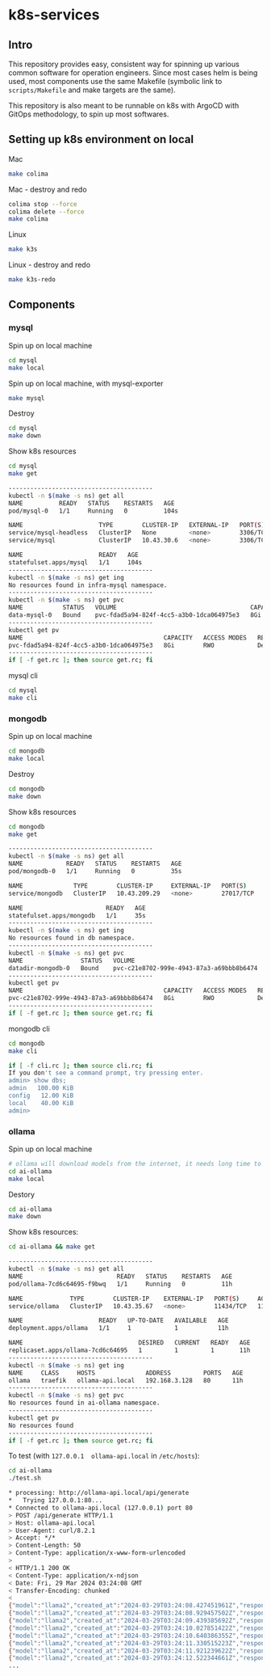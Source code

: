 # k8s-services

## Intro

This repository provides easy, consistent way for spinning up various common software for operation engineers. Since most cases helm is being used, most components use the same Makefile (symbolic link to `scripts/Makefile` and make targets are the same).

This repository is also meant to be runnable on k8s with ArgoCD with GitOps methodology, to spin up most softwares.

## Setting up k8s environment on local
Mac
```bash
make colima
```
Mac - destroy and redo
```bash
colima stop --force
colima delete --force
make colima
```

Linux
```bash
make k3s
```
Linux - destroy and redo
```bash
make k3s-redo
```


## Components

### mysql
Spin up on local machine
```bash
cd mysql
make local
```
Spin up on local machine, with mysql-exporter
```bash
make mysql
```
Destroy
```bash
cd mysql
make down
```
Show k8s resources
```bash
cd mysql
make get

----------------------------------------
kubectl -n $(make -s ns) get all
NAME          READY   STATUS    RESTARTS   AGE
pod/mysql-0   1/1     Running   0          104s

NAME                     TYPE        CLUSTER-IP   EXTERNAL-IP   PORT(S)    AGE
service/mysql-headless   ClusterIP   None         <none>        3306/TCP   104s
service/mysql            ClusterIP   10.43.30.6   <none>        3306/TCP   104s

NAME                     READY   AGE
statefulset.apps/mysql   1/1     104s
----------------------------------------
kubectl -n $(make -s ns) get ing
No resources found in infra-mysql namespace.
----------------------------------------
kubectl -n $(make -s ns) get pvc
NAME           STATUS   VOLUME                                     CAPACITY   ACCESS MODES   STORAGECLASS   AGE
data-mysql-0   Bound    pvc-fdad5a94-824f-4cc5-a3b0-1dca064975e3   8Gi        RWO            local-path     104s
----------------------------------------
kubectl get pv
NAME                                       CAPACITY   ACCESS MODES   RECLAIM POLICY   STATUS   CLAIM                      STORAGECLASS   REASON   AGE
pvc-fdad5a94-824f-4cc5-a3b0-1dca064975e3   8Gi        RWO            Delete           Bound    infra-mysql/data-mysql-0   local-path              96s
----------------------------------------
if [ -f get.rc ]; then source get.rc; fi
```
mysql cli
```bash
cd mysql
make cli
```

### mongodb
Spin up on local machine
```bash
cd mongodb
make local
```
Destroy
```bash
cd mongodb
make down
```
Show k8s resources
```bash
cd mongodb
make get

----------------------------------------
kubectl -n $(make -s ns) get all
NAME            READY   STATUS    RESTARTS   AGE
pod/mongodb-0   1/1     Running   0          35s

NAME              TYPE        CLUSTER-IP     EXTERNAL-IP   PORT(S)     AGE
service/mongodb   ClusterIP   10.43.209.29   <none>        27017/TCP   35s

NAME                       READY   AGE
statefulset.apps/mongodb   1/1     35s
----------------------------------------
kubectl -n $(make -s ns) get ing
No resources found in db namespace.
----------------------------------------
kubectl -n $(make -s ns) get pvc
NAME                STATUS   VOLUME                                     CAPACITY   ACCESS MODES   STORAGECLASS   AGE
datadir-mongodb-0   Bound    pvc-c21e8702-999e-4943-87a3-a69bbb8b6474   8Gi        RWO            local-path     35s
----------------------------------------
kubectl get pv
NAME                                       CAPACITY   ACCESS MODES   RECLAIM POLICY   STATUS   CLAIM                      STORAGECLASS   REASON   AGE
pvc-c21e8702-999e-4943-87a3-a69bbb8b6474   8Gi        RWO            Delete           Bound    db/datadir-mongodb-0       local-path              33s
----------------------------------------
if [ -f get.rc ]; then source get.rc; fi

```
mongodb cli
```bash
cd mongodb
make cli

if [ -f cli.rc ]; then source cli.rc; fi
If you don't see a command prompt, try pressing enter.
admin> show dbs;
admin   100.00 KiB
config   12.00 KiB
local    40.00 KiB
admin> 
```


### ollama
Spin up on local machine
```bash
# ollama will download models from the internet, it needs long time to be pod ready
cd ai-ollama
make local
```

Destory
```bash
cd ai-ollama
make down
```
Show k8s resources:
```bash
cd ai-ollama && make get

----------------------------------------
kubectl -n $(make -s ns) get all
NAME                          READY   STATUS    RESTARTS   AGE
pod/ollama-7cd6c64695-f9bwq   1/1     Running   0          11h

NAME             TYPE        CLUSTER-IP    EXTERNAL-IP   PORT(S)     AGE
service/ollama   ClusterIP   10.43.35.67   <none>        11434/TCP   11h

NAME                     READY   UP-TO-DATE   AVAILABLE   AGE
deployment.apps/ollama   1/1     1            1           11h

NAME                                DESIRED   CURRENT   READY   AGE
replicaset.apps/ollama-7cd6c64695   1         1         1       11h
----------------------------------------
kubectl -n $(make -s ns) get ing
NAME     CLASS     HOSTS              ADDRESS         PORTS   AGE
ollama   traefik   ollama-api.local   192.168.3.128   80      11h
----------------------------------------
kubectl -n $(make -s ns) get pvc
No resources found in ai-ollama namespace.
----------------------------------------
kubectl get pv
No resources found
----------------------------------------
if [ -f get.rc ]; then source get.rc; fi
```
To test (with `127.0.0.1  ollama-api.local` in `/etc/hosts`):
```bash
cd ai-ollama
./test.sh

* processing: http://ollama-api.local/api/generate
*   Trying 127.0.0.1:80...
* Connected to ollama-api.local (127.0.0.1) port 80
> POST /api/generate HTTP/1.1
> Host: ollama-api.local
> User-Agent: curl/8.2.1
> Accept: */*
> Content-Length: 50
> Content-Type: application/x-www-form-urlencoded
> 
< HTTP/1.1 200 OK
< Content-Type: application/x-ndjson
< Date: Fri, 29 Mar 2024 03:24:08 GMT
< Transfer-Encoding: chunked
< 
{"model":"llama2","created_at":"2024-03-29T03:24:08.427451961Z","response":"\n","done":false}
{"model":"llama2","created_at":"2024-03-29T03:24:08.929457502Z","response":"The","done":false}
{"model":"llama2","created_at":"2024-03-29T03:24:09.439385692Z","response":" sky","done":false}
{"model":"llama2","created_at":"2024-03-29T03:24:10.027851422Z","response":" appears","done":false}
{"model":"llama2","created_at":"2024-03-29T03:24:10.640386355Z","response":" blue","done":false}
{"model":"llama2","created_at":"2024-03-29T03:24:11.330515223Z","response":" to","done":false}
{"model":"llama2","created_at":"2024-03-29T03:24:11.921239622Z","response":" us","done":false}
{"model":"llama2","created_at":"2024-03-29T03:24:12.522344661Z","response":" because","done":false}
...
```
